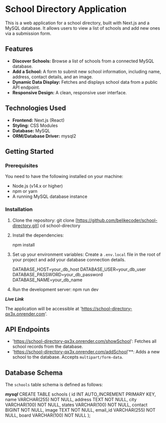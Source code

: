 # School Directory Application

This is a web application for a school directory, built with Next.js and a MySQL database. It allows users to view a list of schools and add new ones via a submission form.

## Features

- **Discover Schools:** Browse a list of schools from a connected MySQL database.
- **Add a School:** A form to submit new school information, including name, address, contact details, and an image.
- **Dynamic Data Display:** Fetches and displays school data from a public API endpoint.
- **Responsive Design:** A clean, responsive user interface.

## Technologies Used

- **Frontend:** Next.js (React)
- **Styling:** CSS Modules
- **Database:** MySQL
- **ORM/Database Driver:** mysql2

## Getting Started

### Prerequisites

You need to have the following installed on your machine:

- Node.js (v14.x or higher)
- npm or yarn
- A running MySQL database instance

### Installation

1.  Clone the repository:
    git clone [https://github.com/belikecoder/school-directory.git]
    cd school-directory
    
2.  Install the dependencies:
    
    npm install
 
    
3.  Set up your environment variables:
    Create a `.env.local` file in the root of your project and add your database connection details.
    
    DATABASE_HOST=your_db_host
    DATABASE_USER=your_db_user
    DATABASE_PASSWORD=your_db_password
    DATABASE_NAME=your_db_name
    
4.  Run the development server:
    npm run dev
    
   ***Live Link***  

The application will be accessible at 'https://school-directory-qx3x.onrender.com'.

## API Endpoints

- 'https://school-directory-qx3x.onrender.com/showSchool': Fetches all school records from the database.
- 'https://school-directory-qx3x.onrender.com/addSchool'**: Adds a new school to the database. Accepts `multipart/form-data`.
  

## Database Schema

The `schools` table schema is defined as follows:

  ***mysql***
CREATE TABLE schools (
    id INT AUTO_INCREMENT PRIMARY KEY,
    name VARCHAR(255) NOT NULL,
    address TEXT NOT NULL,
    city VARCHAR(100) NOT NULL,
    states VARCHAR(100) NOT NULL,
    contact BIGINT NOT NULL,
    image TEXT NOT NULL,
    email_id VARCHAR(255) NOT NULL,
    board VARCHAR(100) NOT NULL
);
